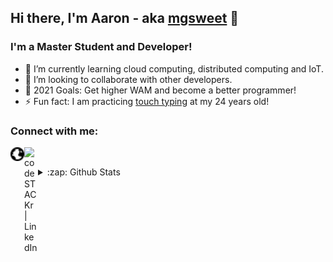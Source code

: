 ## Hi there, I'm Aaron - aka [mgsweet][website] 👋

### I'm a Master Student and Developer!

- 🌱 I’m currently learning cloud computing, distributed computing and IoT.
- 👯 I’m looking to collaborate with other developers.
- 🥅 2021 Goals: Get higher WAM and become a better programmer!
- ⚡ Fun fact: I am practicing [touch typing](https://www.keybr.com/profile/752nolk) at my 24 years old!

### Connect with me:

[<img align="left" alt="mgsweet.com" width="22px" src="https://raw.githubusercontent.com/iconic/open-iconic/master/svg/globe.svg" />][website]
[<img align="left" alt="codeSTACKr | LinkedIn" width="22px" src="https://cdn.jsdelivr.net/npm/simple-icons@v3/icons/linkedin.svg" />][linkedin]
<br />

<details>
  <summary>:zap: Github Stats</summary>

  <img align="left" alt="mgsweet's Github Stats" src="https://github-readme-stats.codestackr.vercel.app/api?username=mgsweet&show_icons=true&hide_border=true" />
</details>

[website]: https://mgsweet.com/
[linkedin]: https://www.linkedin.com/in/mgsweet/
